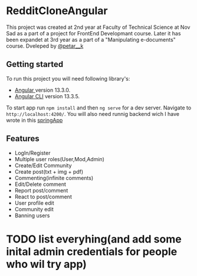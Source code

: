 # RedditCloneAngular

This project was created at 2nd year at Faculty of Technical Science at Nov Sad as a part of a project for FrontEnd Developmant course. Later it has been expandet at 3rd year as a part of a "Manipulating e-documents" course. Dveleped by [@petar__k](https://www.linkedin.com/in/petar-komord%C5%BEi%C4%87-23765a233?lipi=urn%3Ali%3Apage%3Ad_flagship3_profile_view_base_contact_details%3B2i1JgNRWRWyQ5wMsmfeZSw%3D%3D)

## Getting started

To run this project you will need following library's:
- [Angular ](https://angular.io/) version 13.3.0.
- [Angular CLI](https://github.com/angular/angular-cli) version 13.3.5.

To start app run `npm install` and then `ng serve` for a dev server. Navigate to `http://localhost:4200/`. You will also need runnig backend wich I have wrote in this [springApp](https://github.com/PetarK37/RedditCloneSpring)

## Features
- LogIn/Register
- Multiple user roles(User,Mod,Admin)
- Create/Edit Community
- Create post(txt + img + pdf)
- Commenting(infinite comments)
- Edit/Delete comment
- Report post/comment
- React to post/comment
- User profile edit
- Community edit
- Banning users
# TODO list everyhing(and add some inital admin credentials for people who wil try app)



